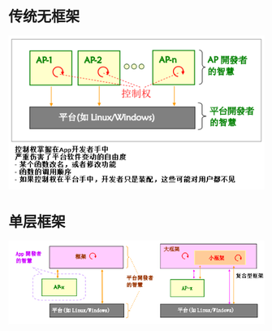 # 传统无框架
![](../photo/Pasted%20image%2020230603164108.png)
# 单层框架
![](../photo/Pasted%20image%2020230603165444.png)

